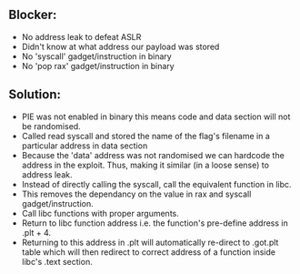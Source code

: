 ## Blocker:
* No address leak to defeat ASLR
* Didn't know at what address our payload was stored
* No 'syscall' gadget/instruction in binary
* No 'pop rax' gadget/instruction in binary

## Solution: 
* PIE was not enabled in binary this means code and data section will not be randomised.
* Called read syscall and stored the name of the flag's filename in a particular address in data section
* Because the 'data' address was not randomised we can hardcode the address in the exploit. Thus, making it similar (in a loose sense) to address leak. 
* Instead of directly calling the syscall, call the equivalent function in libc.
* This removes the dependancy on the value in rax and syscall gadget/instruction.
* Call libc functions with proper arguments.
* Return to libc function address i.e. the function's pre-define address in .plt + 4.
* Returning to this address in .plt will automatically re-direct to .got.plt table which will then redirect to correct address of a function inside libc's .text section.
